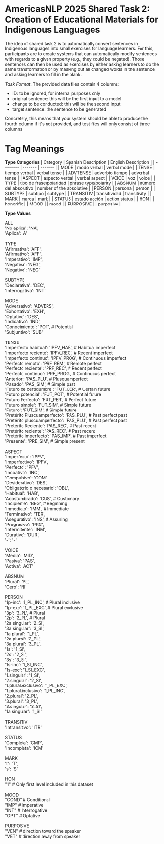 # AmericasNLP 2025 Shared Task 2: Creation of Educational Materials for Indigenous Languages

The idea of shared task 2 is to automatically convert sentences in Indigenous languages into small exercises for language learners. For this, participants are to create systems that can automatically modify sentences with regards to a given property (e.g., they could be negated). Those sentences can then be used as exercises by either asking learners to do the same transformation or by masking out all changed words in the sentence and asking learners to fill in the blank.

*Task Format*. The provided data files contain 4 columns:
- ID: to be ignored, for internal purposes only
- original sentence: this will be the first input to a model
- change to be conducted: this will be the second input 
- target sentence: the sentence to be generated

Concretely, this means that your system should be able to produce the fourth column if it's not provided, and test files will only consist of three columns.


# Tag Meanings

**Type Categories**
| Category | Spanish Description | English Description |
| -------- | ------- | ------- |
| MODE | modo verbal | verbal mode |
| TENSE | tiempo verbal | verbal tense |
| ADVTENSE | adverbio tiempo | adverbal tense |
| ASPECT | aspecto verbal | verbal aspect |
| VOICE | voz | voice |
| TYPE | tipo de frase/polaridad | phrase type/polarity |
| ABSNUM | número del absolutivo | number of the absolutive |
| PERSON | persona | person |
| SUBTYPE | subtipo | subtype |
| TRANSITIV | transitividad | transitivity |
| MARK | marca | mark |
| STATUS | estado acción | action status |
| HON |  | honorific |
| MOOD |  | mood |
| PURPOSIVE |  | purposive |


**Type Values**

ALL \
'No aplica': 'NA', \
'Aplica': 'A' \
 \
TYPE \
'Afirmativa': 'AFF', \
'Afirmativo': 'AFF', \
'Imperativo': 'IMP', \
'Negativa': 'NEG', \
'Negativo': 'NEG' \
 \
SUBTYPE \
'Declarativa': 'DEC', \
'Interrogativa': 'INT' \
 \
MODE \
'Adversativo': 'ADVERS', \
'Exhortativo': 'EXH', \
'Optativo': 'DES', \
'Indicativo': 'IND', \
'Conocimiento': 'POT', # Potential \
'Subjuntivo': 'SUB' \
 \
TENSE \
'Imperfecto habitual': 'IPFV_HAB',        # Habitual imperfect \
'Imperfecto reciente': 'IPFV_REC',        # Recent imperfect \
'Imperfecto continuo': 'IPFV_PROG',        # Continuous imperfect \
'Perfecto remoto': 'PRF_REM',            # Remote perfect \
'Perfecto reciente': 'PRF_REC',          # Recent perfect \
'Perfecto continuo': 'PRF_PROG',          # Continuous perfect \
'Anterior': 'PAS_PLU',                       # Plusquamperfect \
'Pasado': 'PAS_SIM',                       # Simple past \
'Futuro de certidumbre': 'FUT_CER',      # Certain future \
'Futuro potencial': 'FUT_POT',            # Potential future \
'Futuro Perfecto': 'FUT_PER',            # Perfect future \
'Futuro simple': 'FUT_SIM',            # Simple future \
'Futuro': 'FUT_SIM',            # Simple future \
'Pretérito Pluscuamperfecto': 'PAS_PLU', # Past perfect past \
'Pretérito pluscuamperfecto': 'PAS_PLU', # Past perfect past \
'Pretérito Reciente': 'PAS_REC',         # Past recent \
'Pretérito reciente': 'PAS_REC',         # Past recent \
'Pretérito imperfecto': 'PAS_IMP',       # Past imperfect \
'Presente': 'PRE_SIM',                       # Simple present \
 \
ASPECT \
'Imperfecto': 'IPFV', \
'Imperfectivo': 'IPFV', \
'Perfecto': 'PFV', \
'Incoativo': 'INC', \
'Compulsivo': 'COM', \
'Desiderativo': 'DES', \
'Obligatorio o necesario': 'OBL', \
'Habitual': 'HAB', \
'Acostumbrado': 'CUS', # Customary \
'Incipiente': 'BEG', # Beginning \
'Inmediato': 'IMM', # Immediate \
'Terminativo': 'TER', \
'Asegurativo': 'INS', # Assuring \
'Progresivo': 'PRG', \
'Intermitente': 'INM', \
'Durative': 'DUR', \
'-': '-' \
 \
VOICE \
'Media': 'MID', \
'Pasiva': 'PAS', \
'Activa': 'ACT' \
 \
ABSNUM \
'Plural': 'PL', \
'Cero': 'NI' \
 \
PERSON \
'1p-inc': '1_PL_INC', # Plural inclusive \
'1p-exc': '1_PL_EXC', # Plural exclusive \
'3p': '3_PL', # Plural \
'2p': '2_PL', # Plural \
'2a singular': '2_SI', \
'3a singular': '3_SI', \
'1a plural': '1_PL', \
'2a plural': '2_PL', \
'3a plural': '3_PL', \
'1s': '1_SI', \
'2s': '2_SI', \
'3s': '3_SI', \
'1s-inc': '1_SI_INC', \
'1s-exc': '1_SI_EXC', \
'1.singular': '1_SI', \
'2.singular': '2_SI', \
'1.plural.exclusivo': '1_PL_EXC', \
'1.plural.inclusivo': '1_PL_INC', \
'2.plural': '2_PL', \
'3.plural': '3_PL', \
'3.singular': '3_SI', \
'1a singular': '1_SI' \
 \
TRANSITIV \
'Intransitivo': 'ITR' \
 \
STATUS \
'Completa': 'CMP', \
'Incompleta': 'ICM' \
 \
MARK \
't': 'T', \
's': 'S' \
 \
HON \
"1" # Only first level included in this dataset \
 \
MOOD \
"COND" # Conditional \
"IMP" # Imperative \
"INT" # Interrogative \
"OPT" # Optative \
 \
PURPOSIVE \
"VEN" # direction toward the speaker \
"VET" # direction away from speaker
